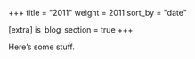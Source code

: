 +++
title = "2011"
weight = 2011
sort_by = "date"

[extra]
is_blog_section = true
+++

Here’s some stuff.
